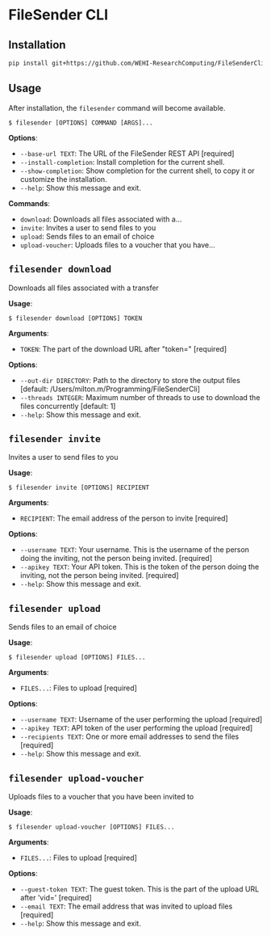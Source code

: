 # FileSender CLI

## Installation

```bash
pip install git+https://github.com/WEHI-ResearchComputing/FileSenderCli.git
```

## Usage

After installation, the `filesender` command will become available.

```console
$ filesender [OPTIONS] COMMAND [ARGS]...
```

**Options**:

* `--base-url TEXT`: The URL of the FileSender REST API  [required]
* `--install-completion`: Install completion for the current shell.
* `--show-completion`: Show completion for the current shell, to copy it or customize the installation.
* `--help`: Show this message and exit.

**Commands**:

* `download`: Downloads all files associated with a...
* `invite`: Invites a user to send files to you
* `upload`: Sends files to an email of choice
* `upload-voucher`: Uploads files to a voucher that you have...

## `filesender download`

Downloads all files associated with a transfer

**Usage**:

```console
$ filesender download [OPTIONS] TOKEN
```

**Arguments**:

* `TOKEN`: The part of the download URL after "token="  [required]

**Options**:

* `--out-dir DIRECTORY`: Path to the directory to store the output files  [default: /Users/milton.m/Programming/FileSenderCli]
* `--threads INTEGER`: Maximum number of threads to use to download the files concurrently  [default: 1]
* `--help`: Show this message and exit.

## `filesender invite`

Invites a user to send files to you

**Usage**:

```console
$ filesender invite [OPTIONS] RECIPIENT
```

**Arguments**:

* `RECIPIENT`: The email address of the person to invite  [required]

**Options**:

* `--username TEXT`: Your username. This is the username of the person doing the inviting, not the person being invited.  [required]
* `--apikey TEXT`: Your API token. This is the token of the person doing the inviting, not the person being invited.  [required]
* `--help`: Show this message and exit.

## `filesender upload`

Sends files to an email of choice

**Usage**:

```console
$ filesender upload [OPTIONS] FILES...
```

**Arguments**:

* `FILES...`: Files to upload  [required]

**Options**:

* `--username TEXT`: Username of the user performing the upload  [required]
* `--apikey TEXT`: API token of the user performing the upload  [required]
* `--recipients TEXT`: One or more email addresses to send the files  [required]
* `--help`: Show this message and exit.

## `filesender upload-voucher`

Uploads files to a voucher that you have been invited to

**Usage**:

```console
$ filesender upload-voucher [OPTIONS] FILES...
```

**Arguments**:

* `FILES...`: Files to upload  [required]

**Options**:

* `--guest-token TEXT`: The guest token. This is the part of the upload URL after 'vid='  [required]
* `--email TEXT`: The email address that was invited to upload files  [required]
* `--help`: Show this message and exit.

